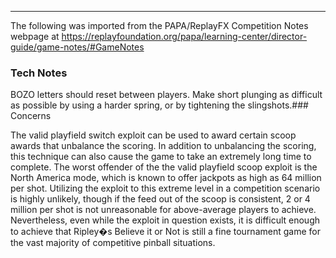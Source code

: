 ***
The following was imported from the PAPA/ReplayFX Competition Notes webpage at https://replayfoundation.org/papa/learning-center/director-guide/game-notes/#GameNotes

### Tech Notes
            
BOZO letters should reset between players. Make short plunging as difficult as possible by using a harder spring, or by tightening the slingshots.### Concerns
            
The valid playfield switch exploit can be used to award certain scoop awards that unbalance the scoring. In addition to unbalancing the scoring, this technique can also cause the game to take an extremely long time to complete. The worst offender of the the valid playfield scoop exploit is the North America mode, which is known to offer jackpots as high as 64 million per shot. Utilizing the exploit to this extreme level in a competition scenario is highly unlikely, though if the feed out of the scoop is consistent, 2 or 4 million per shot is not unreasonable for above-average players to achieve. Nevertheless, even while the exploit in question exists, it is difficult enough to achieve that Ripley�s Believe it or Not is still a fine tournament game for the vast majority of competitive pinball situations.
